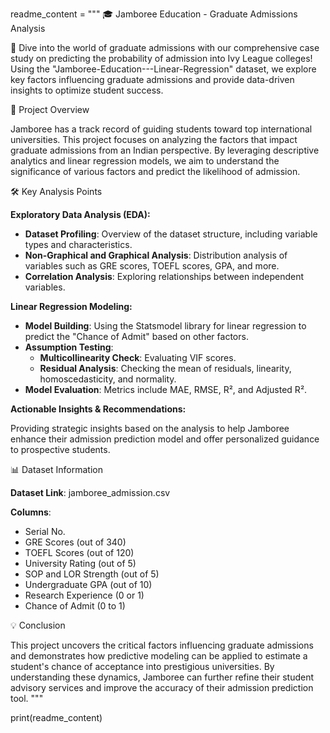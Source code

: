readme_content = """
🎓 Jamboree Education - Graduate Admissions Analysis

🚀 Dive into the world of graduate admissions with our comprehensive case study on predicting the probability of admission into Ivy League colleges! Using the "Jamboree-Education---Linear-Regression" dataset, we explore key factors influencing graduate admissions and provide data-driven insights to optimize student success.

📄 Project Overview

Jamboree has a track record of guiding students toward top international universities. This project focuses on analyzing the factors that impact graduate admissions from an Indian perspective. By leveraging descriptive analytics and linear regression models, we aim to understand the significance of various factors and predict the likelihood of admission.

🛠️ Key Analysis Points

**Exploratory Data Analysis (EDA):**

- **Dataset Profiling**: Overview of the dataset structure, including variable types and characteristics.
- **Non-Graphical and Graphical Analysis**: Distribution analysis of variables such as GRE scores, TOEFL scores, GPA, and more.
- **Correlation Analysis**: Exploring relationships between independent variables.

**Linear Regression Modeling:**

- **Model Building**: Using the Statsmodel library for linear regression to predict the "Chance of Admit" based on other factors.
- **Assumption Testing**:
  - **Multicollinearity Check**: Evaluating VIF scores.
  - **Residual Analysis**: Checking the mean of residuals, linearity, homoscedasticity, and normality.
- **Model Evaluation**: Metrics include MAE, RMSE, R², and Adjusted R².

**Actionable Insights & Recommendations:**

Providing strategic insights based on the analysis to help Jamboree enhance their admission prediction model and offer personalized guidance to prospective students.

📊 Dataset Information

**Dataset Link**: jamboree_admission.csv

**Columns**:
- Serial No.
- GRE Scores (out of 340)
- TOEFL Scores (out of 120)
- University Rating (out of 5)
- SOP and LOR Strength (out of 5)
- Undergraduate GPA (out of 10)
- Research Experience (0 or 1)
- Chance of Admit (0 to 1)

💡 Conclusion

This project uncovers the critical factors influencing graduate admissions and demonstrates how predictive modeling can be applied to estimate a student's chance of acceptance into prestigious universities. By understanding these dynamics, Jamboree can further refine their student advisory services and improve the accuracy of their admission prediction tool.
"""

print(readme_content)
